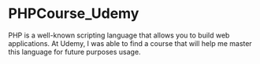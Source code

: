 # PHPCourse_Udemy
PHP is a well-known scripting language that allows you to build web applications. At Udemy, I was able to find a course that will help me master this language for future purposes usage.
